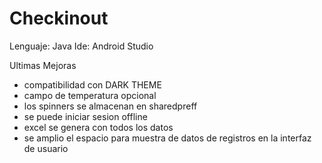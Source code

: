 # Checkinout
Lenguaje: Java 
Ide: Android Studio

Ultimas Mejoras
- compatibilidad con DARK THEME
- campo de temperatura opcional
- los spinners se almacenan en sharedpreff
- se puede iniciar sesion offline
- excel se genera con todos los datos
- se amplio el espacio para muestra de datos de registros en la interfaz de usuario
